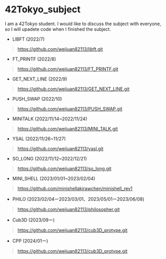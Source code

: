 # 42Tokyo_subject
I am a 42Tokyo student.
I would like to discuss the subject with everyone, so I will upadete code when I finished the subject.

- LIBFT (2022/7)
>https://github.com/weijuan82113/libft.git

- FT_PRINTF (2022/8)
>https://github.com/weijuan82113/FT_PRINTF.git

- GET_NEXT_LINE (2022/9)
>https://github.com/weijuan82113/GET_NEXT_LINE.git

- PUSH_SWAP (2022/10)
>https://github.com/weijuan82113/PUSH_SWAP.git

- MINITALK (2022/11/14~2022/11/24)
>https://github.com/weijuan82113/MINI_TALK.git

- YSAL (2022/11/26~11/27)
>https://github.com/weijuan82113/yasl.git

- SO_LONG (2022/11/12~2022/12/21)
>https://github.com/weijuan82113/so_long.git

- MINI_SHELL (2023/01/01~2023/02/04)
>https://github.com/minishellakirawchen/minishell_rev1

- PHILO (2023/02/04ー2023/03/01、2023/05/01ー2023/06/08)
>https://github.com/weijuan82113/philosopher.git

- Cub3D (2023/09ー)
>https://github.com/weijuan82113/cub3D_protype.git

- CPP (2024/01ー)
>https://github.com/weijuan82113/cub3D_protype.git
